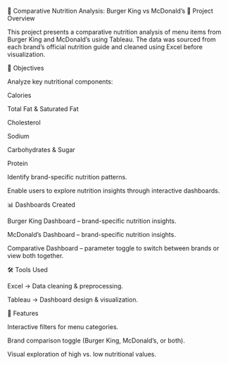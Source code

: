 🍔 Comparative Nutrition Analysis: Burger King vs McDonald’s
📌 Project Overview

This project presents a comparative nutrition analysis of menu items from Burger King and McDonald’s using Tableau.
The data was sourced from each brand’s official nutrition guide and cleaned using Excel before visualization.

🎯 Objectives

Analyze key nutritional components:

Calories

Total Fat & Saturated Fat

Cholesterol

Sodium

Carbohydrates & Sugar

Protein

Identify brand-specific nutrition patterns.

Enable users to explore nutrition insights through interactive dashboards.

📊 Dashboards Created

Burger King Dashboard – brand-specific nutrition insights.

McDonald’s Dashboard – brand-specific nutrition insights.

Comparative Dashboard – parameter toggle to switch between brands or view both together.

🛠 Tools Used

Excel → Data cleaning & preprocessing.

Tableau → Dashboard design & visualization.

🚀 Features

Interactive filters for menu categories.

Brand comparison toggle (Burger King, McDonald’s, or both).

Visual exploration of high vs. low nutritional values.

